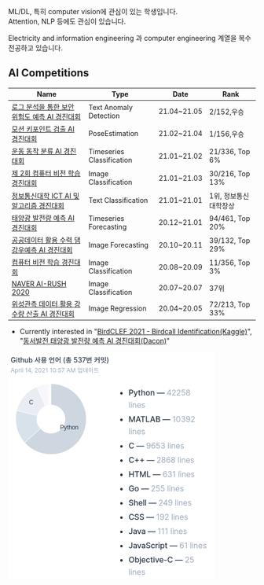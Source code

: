 ML/DL, 특히 computer vision에 관심이 있는 학생입니다.  
Attention, NLP 등에도 관심이 있습니다.

Electricity and information engineering 과 computer engineering 계열을 복수전공하고 있습니다.

## AI Competitions

|Name|Type|Date|Rank|
|---|---|---|---|
|[로그 분석을 통한 보안 위험도 예측 AI 경진대회](https://dacon.io/competitions/official/235717)|Text Anomaly Detection|21.04~21.05|2/152,우승|
|[모션 키포인트 검출 AI 경진대회](https://dacon.io/competitions/official/235701)|PoseEstimation|21.02~21.04|1/156,우승|
|[운동 동작 분류 AI 경진대회](https://dacon.io/competitions/official/235689)|Timeseries Classification|21.01~21.02|21/336, Top 6%|
|[제 2회 컴퓨터 비전 학습 경진대회](https://dacon.io/competitions/official/235697)|Image Classification|21.01~21.03|30/216, Top 13%|
|[정보통신대학 ICT AI 및 알고리즘 경진대회](https://programmers.co.kr/competitions/747/2021-seoultech-cse-challenge)|Text Classification|21.01~21.01|1위, 정보통신대학장상|
|[태양광 발전량 예측 AI 경진대회](https://dacon.io/competitions/official/235680)|Timeseries Forecasting|20.12~21.01|94/461, Top 20%|
|[공공데이터 활용 수력 댐 강우예측 AI 경진대회](https://dacon.io/competitions/official/235646)|Image Forecasting|20.10~20.11|39/132, Top 29%|
|[컴퓨터 비전 학습 경진대회](https://dacon.io/competitions/official/235626)|Image Classification|20.08~20.09|11/356, Top 3%|
|[NAVER AI-RUSH 2020](https://campaign.naver.com/airush/)|Image Classification|20.07~20.07|37위|
|[위성관측 데이터 활용 강수량 산출 AI 경진대회](https://dacon.io/competitions/official/235591)|Image Regression|20.04~20.05|72/213, Top 33%|

* Currently interested in "[BirdCLEF 2021 - Birdcall Identification(Kaggle)](https://www.kaggle.com/c/birdclef-2021)", "[동서발전 태양광 발전량 예측 AI 경진대회(Dacon)](https://dacon.io/competitions/official/235720)"

<!--
## Algorithms

|Name|Type|Date|Rank|
|---|---|---|---|
|[2020 카카오 공채 코딩테스트](https://tech.kakao.com/2019/10/21/kakao-blind-recruitment-2020-round2/)|REST-API|2019.09|1,2차 합격|
|[2021 카카오 공채 코딩테스트](https://tech.kakao.com/2021/02/16/2021-kakao-recruitment-round-2/)|REST-API|2020.09|1,2차 합격|
-->

<!--
![ProfileCounter](https://komarev.com/ghpvc/?username=kitsunetic&color=green)  
From 2020.12.28.
-->

<!--
[![Kitsunetic's GitHub stats](https://github-readme-stats.vercel.app/api?username=kitsunetic&count_private=false)](https://github.com/anuraghazra/github-readme-stats)
-->

![](./img/stat2021-04-14.png)
